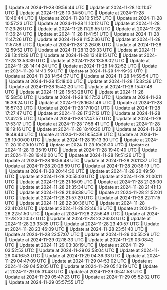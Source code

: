 🔄 Update at 2024-11-28 09:56:44 UTC
🔄 Update at 2024-11-28 10:11:47 UTC
🔄 Update at 2024-11-28 10:34:50 UTC
🔄 Update at 2024-11-28 10:46:44 UTC
🔄 Update at 2024-11-28 10:51:57 UTC
🔄 Update at 2024-11-28 10:57:23 UTC
🔄 Update at 2024-11-28 11:10:12 UTC
🔄 Update at 2024-11-28 11:23:26 UTC
🔄 Update at 2024-11-28 11:29:55 UTC
🔄 Update at 2024-11-28 11:36:24 UTC
🔄 Update at 2024-11-28 11:41:51 UTC
🔄 Update at 2024-11-28 11:47:26 UTC
🔄 Update at 2024-11-28 11:52:36 UTC
🔄 Update at 2024-11-28 11:57:58 UTC
🔄 Update at 2024-11-28 12:26:08 UTC
🔄 Update at 2024-11-28 12:59:52 UTC
🔄 Update at 2024-11-28 13:26:33 UTC
🔄 Update at 2024-11-28 13:41:29 UTC
🔄 Update at 2024-11-28 13:48:15 UTC
🔄 Update at 2024-11-28 13:53:39 UTC
🔄 Update at 2024-11-28 13:59:02 UTC
🔄 Update at 2024-11-28 14:14:24 UTC
🔄 Update at 2024-11-28 14:32:52 UTC
🔄 Update at 2024-11-28 14:43:59 UTC
🔄 Update at 2024-11-28 14:49:32 UTC
🔄 Update at 2024-11-28 14:54:37 UTC
🔄 Update at 2024-11-28 14:59:54 UTC
🔄 Update at 2024-11-28 15:18:00 UTC
🔄 Update at 2024-11-28 15:32:36 UTC
🔄 Update at 2024-11-28 15:42:20 UTC
🔄 Update at 2024-11-28 15:47:48 UTC
🔄 Update at 2024-11-28 15:53:28 UTC
🔄 Update at 2024-11-28 15:58:50 UTC
🔄 Update at 2024-11-28 16:17:52 UTC
🔄 Update at 2024-11-28 16:39:24 UTC
🔄 Update at 2024-11-28 16:51:46 UTC
🔄 Update at 2024-11-28 16:57:33 UTC
🔄 Update at 2024-11-28 17:10:21 UTC
🔄 Update at 2024-11-28 17:27:47 UTC
🔄 Update at 2024-11-28 17:37:12 UTC
🔄 Update at 2024-11-28 17:42:25 UTC
🔄 Update at 2024-11-28 17:47:57 UTC
🔄 Update at 2024-11-28 17:53:17 UTC
🔄 Update at 2024-11-28 17:58:41 UTC
🔄 Update at 2024-11-28 18:19:16 UTC
🔄 Update at 2024-11-28 18:40:20 UTC
🔄 Update at 2024-11-28 18:49:44 UTC
🔄 Update at 2024-11-28 18:54:58 UTC
🔄 Update at 2024-11-28 19:00:00 UTC
🔄 Update at 2024-11-28 19:13:30 UTC
🔄 Update at 2024-11-28 19:23:10 UTC
🔄 Update at 2024-11-28 19:28:30 UTC
🔄 Update at 2024-11-28 19:35:19 UTC
🔄 Update at 2024-11-28 19:40:40 UTC
🔄 Update at 2024-11-28 19:46:00 UTC
🔄 Update at 2024-11-28 19:51:26 UTC
🔄 Update at 2024-11-28 19:56:48 UTC
🔄 Update at 2024-11-28 20:11:37 UTC
🔄 Update at 2024-11-28 20:28:59 UTC
🔄 Update at 2024-11-28 20:38:19 UTC
🔄 Update at 2024-11-28 20:44:30 UTC
🔄 Update at 2024-11-28 20:49:50 UTC
🔄 Update at 2024-11-28 20:55:03 UTC
🔄 Update at 2024-11-28 21:00:11 UTC
🔄 Update at 2024-11-28 21:16:09 UTC
🔄 Update at 2024-11-28 21:28:00 UTC
🔄 Update at 2024-11-28 21:35:34 UTC
🔄 Update at 2024-11-28 21:41:13 UTC
🔄 Update at 2024-11-28 21:46:38 UTC
🔄 Update at 2024-11-28 21:52:01 UTC
🔄 Update at 2024-11-28 21:57:29 UTC
🔄 Update at 2024-11-28 22:11:15 UTC
🔄 Update at 2024-11-28 22:30:36 UTC
🔄 Update at 2024-11-28 22:41:03 UTC
🔄 Update at 2024-11-28 22:46:16 UTC
🔄 Update at 2024-11-28 22:51:50 UTC
🔄 Update at 2024-11-28 22:56:49 UTC
🔄 Update at 2024-11-28 23:10:37 UTC
🔄 Update at 2024-11-28 23:26:03 UTC
🔄 Update at 2024-11-28 23:33:35 UTC
🔄 Update at 2024-11-28 23:40:57 UTC
🔄 Update at 2024-11-28 23:46:09 UTC
🔄 Update at 2024-11-28 23:51:40 UTC
🔄 Update at 2024-11-28 23:57:07 UTC
🔄 Update at 2024-11-29 00:55:29 UTC
🔄 Update at 2024-11-29 02:18:33 UTC
🔄 Update at 2024-11-29 03:08:42 UTC
🔄 Update at 2024-11-29 03:38:19 UTC
🔄 Update at 2024-11-29 03:52:53 UTC
🔄 Update at 2024-11-29 03:58:04 UTC
🔄 Update at 2024-11-29 04:16:53 UTC
🔄 Update at 2024-11-29 04:36:33 UTC
🔄 Update at 2024-11-29 04:47:09 UTC
🔄 Update at 2024-11-29 04:53:02 UTC
🔄 Update at 2024-11-29 04:58:05 UTC
🔄 Update at 2024-11-29 05:13:19 UTC
🔄 Update at 2024-11-29 05:31:48 UTC
🔄 Update at 2024-11-29 05:41:58 UTC
🔄 Update at 2024-11-29 05:47:23 UTC
🔄 Update at 2024-11-29 05:52:32 UTC
🔄 Update at 2024-11-29 05:57:55 UTC
